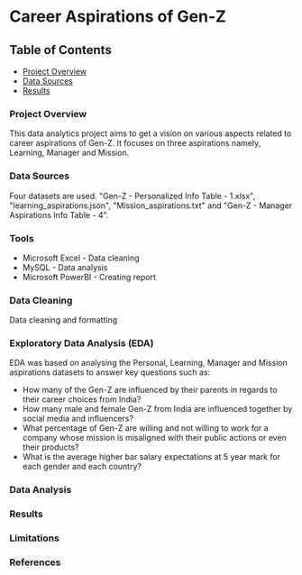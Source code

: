 # Career Aspirations of Gen-Z

## Table of Contents

- [Project Overview](#project-overview)
- [Data Sources](#data-sources)
- [Results](#results)

### Project Overview

This data analytics project aims to get a vision on various aspects related to career aspirations of Gen-Z. It focuses on three aspirations namely, Learning, Manager and Mission.

### Data Sources

Four datasets are used. "Gen-Z - Personalized Info Table - 1.xlsx", "learning_aspirations.json", "Mission_aspirations.txt" and "Gen-Z - Manager Aspirations Info Table - 4".

### Tools

- Microsoft Excel   - Data cleaning
- MySQL             - Data analysis
- Microsoft PowerBI - Creating report


### Data Cleaning
 
Data cleaning and formatting

### Exploratory Data Analysis (EDA)

EDA was based on analysing the Personal, Learning, Manager and Mission aspirations datasets to answer key questions such as:

- How many of the Gen-Z are influenced by their parents in regards to their career choices from India?
- How many male and female Gen-Z from India are influenced together by social media and influencers?
- What percentage of Gen-Z are willing and not willing to work for a company whose mission is misaligned with their public actions or even their products?
- What is the average higher bar salary expectations at 5 year mark for each gender and each country?


### Data Analysis

### Results

### Limitations

### References



